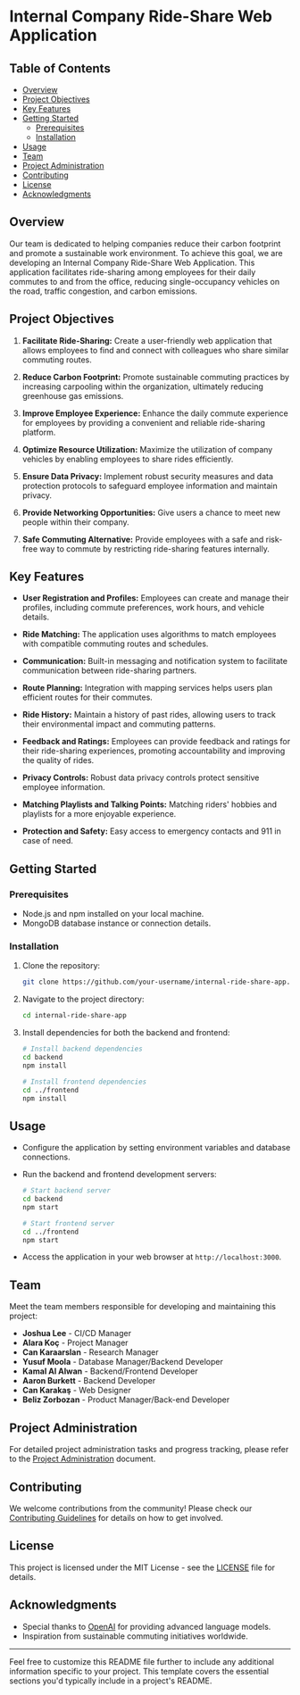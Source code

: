 # Internal Company Ride-Share Web Application
## Table of Contents

- [Overview](#overview)
- [Project Objectives](#project-objectives)
- [Key Features](#key-features)
- [Getting Started](#getting-started)
  - [Prerequisites](#prerequisites)
  - [Installation](#installation)
- [Usage](#usage)
- [Team](#team)
- [Project Administration](#project-administration)
- [Contributing](#contributing)
- [License](#license)
- [Acknowledgments](#acknowledgments)

## Overview

Our team is dedicated to helping companies reduce their carbon footprint and promote a sustainable work environment. To achieve this goal, we are developing an Internal Company Ride-Share Web Application. This application facilitates ride-sharing among employees for their daily commutes to and from the office, reducing single-occupancy vehicles on the road, traffic congestion, and carbon emissions.

## Project Objectives

1. **Facilitate Ride-Sharing:** Create a user-friendly web application that allows employees to find and connect with colleagues who share similar commuting routes.

2. **Reduce Carbon Footprint:** Promote sustainable commuting practices by increasing carpooling within the organization, ultimately reducing greenhouse gas emissions.

3. **Improve Employee Experience:** Enhance the daily commute experience for employees by providing a convenient and reliable ride-sharing platform.

4. **Optimize Resource Utilization:** Maximize the utilization of company vehicles by enabling employees to share rides efficiently.

5. **Ensure Data Privacy:** Implement robust security measures and data protection protocols to safeguard employee information and maintain privacy.

6. **Provide Networking Opportunities:** Give users a chance to meet new people within their company.

7. **Safe Commuting Alternative:** Provide employees with a safe and risk-free way to commute by restricting ride-sharing features internally.

## Key Features

- **User Registration and Profiles:** Employees can create and manage their profiles, including commute preferences, work hours, and vehicle details.

- **Ride Matching:** The application uses algorithms to match employees with compatible commuting routes and schedules.

- **Communication:** Built-in messaging and notification system to facilitate communication between ride-sharing partners.

- **Route Planning:** Integration with mapping services helps users plan efficient routes for their commutes.

- **Ride History:** Maintain a history of past rides, allowing users to track their environmental impact and commuting patterns.

- **Feedback and Ratings:** Employees can provide feedback and ratings for their ride-sharing experiences, promoting accountability and improving the quality of rides.

- **Privacy Controls:** Robust data privacy controls protect sensitive employee information.

- **Matching Playlists and Talking Points:** Matching riders' hobbies and playlists for a more enjoyable experience.

- **Protection and Safety:** Easy access to emergency contacts and 911 in case of need.

## Getting Started

### Prerequisites

- Node.js and npm installed on your local machine.
- MongoDB database instance or connection details.

### Installation

1. Clone the repository:

   ```bash
   git clone https://github.com/your-username/internal-ride-share-app.git
   ```

2. Navigate to the project directory:

   ```bash
   cd internal-ride-share-app
   ```

3. Install dependencies for both the backend and frontend:

   ```bash
   # Install backend dependencies
   cd backend
   npm install

   # Install frontend dependencies
   cd ../frontend
   npm install
   ```

## Usage

- Configure the application by setting environment variables and database connections.
- Run the backend and frontend development servers:

  ```bash
  # Start backend server
  cd backend
  npm start

  # Start frontend server
  cd ../frontend
  npm start
  ```

- Access the application in your web browser at `http://localhost:3000`.

## Team

Meet the team members responsible for developing and maintaining this project:

- **Joshua Lee** - CI/CD Manager
- **Alara Koç** - Project Manager
- **Can Karaarslan** - Research Manager
- **Yusuf Moola** - Database Manager/Backend Developer
- **Kamal Al Alwan** - Backend/Frontend Developer
- **Aaron Burkett** - Backend Developer
- **Can Karakaş** - Web Designer
- **Beliz Zorbozan** - Product Manager/Back-end Developer

## Project Administration

For detailed project administration tasks and progress tracking, please refer to the [Project Administration](./PROJECT_ADMINISTRATION.md) document.

## Contributing

We welcome contributions from the community! Please check our [Contributing Guidelines](CONTRIBUTING.md) for details on how to get involved.

## License

This project is licensed under the MIT License - see the [LICENSE](LICENSE) file for details.

## Acknowledgments

- Special thanks to [OpenAI](https://www.openai.com/) for providing advanced language models.
- Inspiration from sustainable commuting initiatives worldwide.

---

Feel free to customize this README file further to include any additional information specific to your project. This template covers the essential sections you'd typically include in a project's README.
